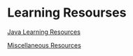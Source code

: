 # Learning Resourses

[Java Learning Resources](https://github.com/shobhit-bhardwaj/LearningResources/blob/master/Java.md)

[Miscellaneous Resources](https://github.com/shobhit-bhardwaj/LearningResources/blob/master/Miscellaneous.md)